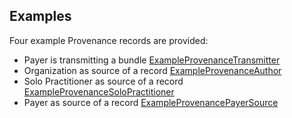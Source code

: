 <!-- PdexProvenance-intro.md {% comment %}
*****************************************************************************************
*                            WARNING: DO NOT EDIT THIS FILE                             *
*                                                                                       *
* This file is generated by SUSHI. Any edits you make to this file will be overwritten. *
*                                                                                       *
* To change the contents of this file, edit the original source file at:                *
* ig-data/input/pagecontent/PdexProvenance-intro.md                                     *
*****************************************************************************************
{% endcomment %} -->
## Examples

Four example Provenance records are provided:

- Payer is transmitting a bundle [ExampleProvenanceTransmitter](Provenance-1000001.html)
- Organization as source of a record [ExampleProvenanceAuthor](Provenance-1000002.html)
- Solo Practitioner as source of a record [ExampleProvenanceSoloPractitioner](Provenance-1000003.html)
- Payer as source of a record [ExampleProvenancePayerSource](Provenance-1000004.html)


